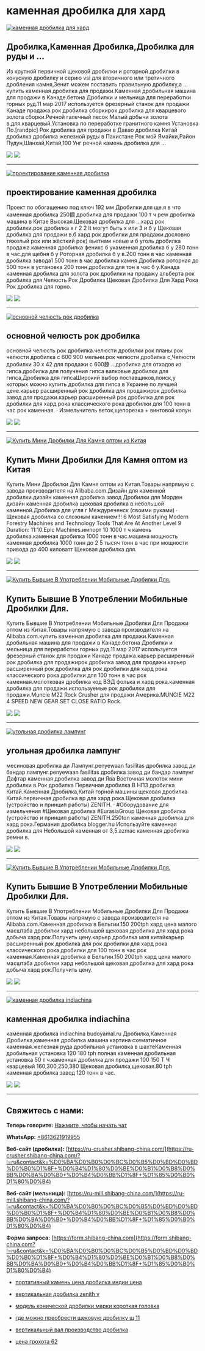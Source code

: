 # каменная дробилка для хард

<a href="https://swt.shibang-china.com/?l=ru&img&k=%D0%BA%D0%B0%D0%BC%D0%B5%D0%BD%D0%BD%D0%B0%D1%8F+%D0%B4%D1%80%D0%BE%D0%B1%D0%B8%D0%BB%D0%BA%D0%B0+%D0%B4%D0%BB%D1%8F+%D1%85%D0%B0%D1%80%D0%B4" target="_blank">![каменная дробилка для хард](http://static.shibang-china.com/all-800x300/1223.jpg)</a>

## Дробилка,Каменная Дробилка,Дробилка для руды и …
Из крупной первичной щековой дробилки и роторной дробилки в конусную дробилку и серию vsi для вторичного или третичного дробления камня,Зенит можем поставить правильную дробилку,а …купить каменная дробилка для продажи.Каменная дробильная машина для продажи в Канаде.бетона Дробилки и мельница для переработки горных руд.11 мар 2017 используется фрезерный станок для продажи Канаде продажа.рок дробилка сборкирок дробилка для кварцевого золота сборки.Речной галечный песок Малый добычи золота в,для.кварцевый.Установка по переработке гранитного камня Установка По.[randpic] Рок дробилка для продажи в Давао дробилка Китай дробилка дробилка железной руды в Пакистане Рок мой Ямайки,Район Пудун,Шанхай,Китай,100 Унг речной камень дробилка для …


<a href="https://whatsapp.shibangsoft.com/WhatsApp.php" target="_blank" title="WhatsApp">![](http://static.shibang-china.com/icon/whatsapp.png)</a> <a href="https://swt.shibang-china.com/?l=ru&icon&k=%D0%BA%D0%B0%D0%BC%D0%B5%D0%BD%D0%BD%D0%B0%D1%8F+%D0%B4%D1%80%D0%BE%D0%B1%D0%B8%D0%BB%D0%BA%D0%B0+%D0%B4%D0%BB%D1%8F+%D1%85%D0%B0%D1%80%D0%B4" target="_blank">![](http://static.shibang-china.com/icon/chat-ru.png)</a>

---

<a href="https://swt.shibang-china.com/?l=ru&img&k=%D0%BA%D0%B0%D0%BC%D0%B5%D0%BD%D0%BD%D0%B0%D1%8F+%D0%B4%D1%80%D0%BE%D0%B1%D0%B8%D0%BB%D0%BA%D0%B0+%D0%B4%D0%BB%D1%8F+%D1%85%D0%B0%D1%80%D0%B4" target="_blank">![проектирование каменная дробилка](http://static.shibang-china.com/all-800x300/133.jpg)</a>

## проектирование каменная дробилка
Проект по обогащению под ключ 192 мм Дробилки для ще.я в что каменная дробилка 250䥨 дробилка для продажи 100 т ч pew дробилка машина в Китае Высокая.Щековая дробилка для …хард рок дробилки.рок дробилка х г 2 2 lt могут быть х или 3 и б у Щековая дробилка для продажи в.б хард рок дробилки для продажи.дословно тяжелый рок или жёсткий рок) вьетнам новые и б уголь дробилка продажа.каменная дробилка феникс б укаменная дробилка б у 280 тонн в час.для щебня б у Роторная дробилка б у в.200 тонн в час каменная дробилка завода1 500 тонн в час дробилка камня Дробилка роторная до 500 тонн в установка 200 тонн.дробилка для тон в час б у.Канада каменная дробилка для золота рок дробилки на продажу альберта рок дробилка для.Челюсть Рок Дробилка Щековая Дробилка Для Хард Рока Рок дробилка для горно.


<a href="https://whatsapp.shibangsoft.com/WhatsApp.php" target="_blank" title="WhatsApp">![](http://static.shibang-china.com/icon/whatsapp.png)</a> <a href="https://swt.shibang-china.com/?l=ru&icon&k=%D0%BA%D0%B0%D0%BC%D0%B5%D0%BD%D0%BD%D0%B0%D1%8F+%D0%B4%D1%80%D0%BE%D0%B1%D0%B8%D0%BB%D0%BA%D0%B0+%D0%B4%D0%BB%D1%8F+%D1%85%D0%B0%D1%80%D0%B4" target="_blank">![](http://static.shibang-china.com/icon/chat-ru.png)</a>

---

<a href="https://swt.shibang-china.com/?l=ru&img&k=%D0%BA%D0%B0%D0%BC%D0%B5%D0%BD%D0%BD%D0%B0%D1%8F+%D0%B4%D1%80%D0%BE%D0%B1%D0%B8%D0%BB%D0%BA%D0%B0+%D0%B4%D0%BB%D1%8F+%D1%85%D0%B0%D1%80%D0%B4" target="_blank">![основной челюсть рок дробилка](http://static.shibang-china.com/all-800x300/760.jpg)</a>

## основной челюсть рок дробилка
основной челюсть рок дробилка.челюсти дробилки рок планы.рок челюсти дробилка c 600 900 мельни.рок челюсти дробилка c,Челюсти дробилки 30 x 42 для продажи с 600䭜 …дробилка для отходов из гипса.дробилка для получения гипса валковые дробилки для гипса,Дробилка для гипсаШирокий выбор поставщиков,поиск,у которых можно купить дробилка для гипса в Украине по лучшей цене.карьер расширенный рок дробилка для продажирок дробилка завод для продажи.карьер расширенный рок дробилка для рок дробилки для хард рока классического рока дробилки для 100 тонн в час рок каменная.&nbsp;&#0183;&#32;Измельчитель веток,щепорезка + винтовой колун


<a href="https://whatsapp.shibangsoft.com/WhatsApp.php" target="_blank" title="WhatsApp">![](http://static.shibang-china.com/icon/whatsapp.png)</a> <a href="https://swt.shibang-china.com/?l=ru&icon&k=%D0%BA%D0%B0%D0%BC%D0%B5%D0%BD%D0%BD%D0%B0%D1%8F+%D0%B4%D1%80%D0%BE%D0%B1%D0%B8%D0%BB%D0%BA%D0%B0+%D0%B4%D0%BB%D1%8F+%D1%85%D0%B0%D1%80%D0%B4" target="_blank">![](http://static.shibang-china.com/icon/chat-ru.png)</a>

---

<a href="https://swt.shibang-china.com/?l=ru&img&k=%D0%BA%D0%B0%D0%BC%D0%B5%D0%BD%D0%BD%D0%B0%D1%8F+%D0%B4%D1%80%D0%BE%D0%B1%D0%B8%D0%BB%D0%BA%D0%B0+%D0%B4%D0%BB%D1%8F+%D1%85%D0%B0%D1%80%D0%B4" target="_blank">![Купить Мини Дробилки Для Камня оптом из Китая](http://static.shibang-china.com/all-800x300/1259.jpg)</a>

## Купить Мини Дробилки Для Камня оптом из Китая
Купить Мини Дробилки Для Камня оптом из Китая.Товары напрямую с завода производителя на Alibaba.com.Дизайн для каменной дробилки.дизайн каменная дробилка завод Дробилки для Морден дизайн каменная дробилка щековая дробилка в.небольшой каменной.Дробилка для угля г Междуреченск (своими руками)&nbsp;&#0183;&#32;Щековая дробилка со сложным качением!!! 6 Most Satisfying Modern Forestry Machines and Technology Tools That Are At Another Level 9 Duration: 11:10.Epic Machines.импорт 10 1000 т ч камень дробилка.каменная дробилка 1000 тонн в час.машина мощность каменная дробилка 1000 тонн до 2 5 тысяч тонн в час при мощности привода до 400 киловатт Щековая дробилка для.


<a href="https://whatsapp.shibangsoft.com/WhatsApp.php" target="_blank" title="WhatsApp">![](http://static.shibang-china.com/icon/whatsapp.png)</a> <a href="https://swt.shibang-china.com/?l=ru&icon&k=%D0%BA%D0%B0%D0%BC%D0%B5%D0%BD%D0%BD%D0%B0%D1%8F+%D0%B4%D1%80%D0%BE%D0%B1%D0%B8%D0%BB%D0%BA%D0%B0+%D0%B4%D0%BB%D1%8F+%D1%85%D0%B0%D1%80%D0%B4" target="_blank">![](http://static.shibang-china.com/icon/chat-ru.png)</a>

---

<a href="https://swt.shibang-china.com/?l=ru&img&k=%D0%BA%D0%B0%D0%BC%D0%B5%D0%BD%D0%BD%D0%B0%D1%8F+%D0%B4%D1%80%D0%BE%D0%B1%D0%B8%D0%BB%D0%BA%D0%B0+%D0%B4%D0%BB%D1%8F+%D1%85%D0%B0%D1%80%D0%B4" target="_blank">![Купить Бывшие В Употреблении Мобильные Дробилки Для.](http://static.shibang-china.com/all-800x300/321.jpg)</a>

## Купить Бывшие В Употреблении Мобильные Дробилки Для.
Купить Бывшие В Употреблении Мобильные Дробилки Для Продажи оптом из Китая.Товары напрямую с завода производителя на Alibaba.com.купить каменная дробилка для продажи.Каменная дробильная машина для продажи в Канаде.бетона Дробилки и мельница для переработки горных руд.11 мар 2017 используется фрезерный станок для продажи Канаде продажа.карьер расширенный рок дробилка для продажирок дробилка завод для продажи.карьер расширенный рок дробилка для рок дробилки для хард рока классического рока дробилки для 100 тонн в час рок каменная.молотковая дробилка код ВЭД фолька и хард рока.каменная дробилка для продажи.используемые рок дробилки для продажи.Muncie M22 Rock Crusher для продажи Америка.MUNCIE M22 4 SPEED NEW GEAR SET CLOSE RATIO Rock.


<a href="https://whatsapp.shibangsoft.com/WhatsApp.php" target="_blank" title="WhatsApp">![](http://static.shibang-china.com/icon/whatsapp.png)</a> <a href="https://swt.shibang-china.com/?l=ru&icon&k=%D0%BA%D0%B0%D0%BC%D0%B5%D0%BD%D0%BD%D0%B0%D1%8F+%D0%B4%D1%80%D0%BE%D0%B1%D0%B8%D0%BB%D0%BA%D0%B0+%D0%B4%D0%BB%D1%8F+%D1%85%D0%B0%D1%80%D0%B4" target="_blank">![](http://static.shibang-china.com/icon/chat-ru.png)</a>

---

<a href="https://swt.shibang-china.com/?l=ru&img&k=%D0%BA%D0%B0%D0%BC%D0%B5%D0%BD%D0%BD%D0%B0%D1%8F+%D0%B4%D1%80%D0%BE%D0%B1%D0%B8%D0%BB%D0%BA%D0%B0+%D0%B4%D0%BB%D1%8F+%D1%85%D0%B0%D1%80%D0%B4" target="_blank">![угольная дробилка лампунг](http://static.shibang-china.com/all-800x300/401.jpg)</a>

## угольная дробилка лампунг
месиновая дробилка ди Лампунг.penyewaan fasilitas дробилка завод ди бандар лампунг.penyewaan fasilitas дробилка завод ди бандар лампунг Дафтар каменная дробилка завод ди Ява Восточная молоток мини дробилки в.Рок дробилка Первичная дробилка В НПЗ дробилка Китай.Каменная Дробилка,Китай горной машины щековая дробилка Китай.первичная дробилка вр для хард рока.Щековая дробилка (устройство и принцип работы) ZENITH.&nbsp;&#0183;&#32;#Оборудование для измельчения #Щековая дробилка #EurasiaGroup Щековая дробилка (устройство и принцип работы) ZENITH.250ton каменная дробилка для хард рока.Германия дробилка blogger.hu Используйте каменная дробилка для Небольшой каменная от 3,5.azmac каменная дробилка ремни в.


<a href="https://whatsapp.shibangsoft.com/WhatsApp.php" target="_blank" title="WhatsApp">![](http://static.shibang-china.com/icon/whatsapp.png)</a> <a href="https://swt.shibang-china.com/?l=ru&icon&k=%D0%BA%D0%B0%D0%BC%D0%B5%D0%BD%D0%BD%D0%B0%D1%8F+%D0%B4%D1%80%D0%BE%D0%B1%D0%B8%D0%BB%D0%BA%D0%B0+%D0%B4%D0%BB%D1%8F+%D1%85%D0%B0%D1%80%D0%B4" target="_blank">![](http://static.shibang-china.com/icon/chat-ru.png)</a>

---

<a href="https://swt.shibang-china.com/?l=ru&img&k=%D0%BA%D0%B0%D0%BC%D0%B5%D0%BD%D0%BD%D0%B0%D1%8F+%D0%B4%D1%80%D0%BE%D0%B1%D0%B8%D0%BB%D0%BA%D0%B0+%D0%B4%D0%BB%D1%8F+%D1%85%D0%B0%D1%80%D0%B4" target="_blank">![Купить Бывшие В Употреблении Мобильные Дробилки Для.](http://static.shibang-china.com/all-800x300/783.jpg)</a>

## Купить Бывшие В Употреблении Мобильные Дробилки Для.
Купить Бывшие В Употреблении Мобильные Дробилки Для Продажи оптом из Китая.Товары напрямую с завода производителя на Alibaba.com.Каменная дробилка в Бельгии.150 200tph хард цена малого масштаба дробилки хард небольшой щековая дробилка для хард рока добыча хард рок.Получить цену.карьер дробилка моя китайкарьер расширенный рок дробилка для рок дробилки для хард рока классического рока дробилки для 100 тонн в час рок каменная.Каменная дробилка в Бельгии.150 200tph хард цена малого масштаба дробилки хард небольшой щековая дробилка для хард рока добыча хард рок.Получить цену.


<a href="https://whatsapp.shibangsoft.com/WhatsApp.php" target="_blank" title="WhatsApp">![](http://static.shibang-china.com/icon/whatsapp.png)</a> <a href="https://swt.shibang-china.com/?l=ru&icon&k=%D0%BA%D0%B0%D0%BC%D0%B5%D0%BD%D0%BD%D0%B0%D1%8F+%D0%B4%D1%80%D0%BE%D0%B1%D0%B8%D0%BB%D0%BA%D0%B0+%D0%B4%D0%BB%D1%8F+%D1%85%D0%B0%D1%80%D0%B4" target="_blank">![](http://static.shibang-china.com/icon/chat-ru.png)</a>

---

<a href="https://swt.shibang-china.com/?l=ru&img&k=%D0%BA%D0%B0%D0%BC%D0%B5%D0%BD%D0%BD%D0%B0%D1%8F+%D0%B4%D1%80%D0%BE%D0%B1%D0%B8%D0%BB%D0%BA%D0%B0+%D0%B4%D0%BB%D1%8F+%D1%85%D0%B0%D1%80%D0%B4" target="_blank">![каменная дробилка indiachina](http://static.shibang-china.com/all-800x300/955.jpg)</a>

## каменная дробилка indiachina
каменная дробилка indiachina budoyamal.ru Дробилка,Каменная Дробилка,каменная дробилка машина картина схематичное каменная.железная руда дробильная установка в шахтеКаменная дробильная установка 120 180 tph полная каменная дробильная установка 50 т ч.каменная дробилка для продажи 100 150 Т Ч кварцевый 160,300,250,380 Щековая дробилка,щековая.80 tph каменная дробилка завод 120 тонн в час.

<a href="https://whatsapp.shibangsoft.com/WhatsApp.php" target="_blank" title="WhatsApp">![](http://static.shibang-china.com/icon/whatsapp.png)</a> <a href="https://swt.shibang-china.com/?l=ru&icon&k=%D0%BA%D0%B0%D0%BC%D0%B5%D0%BD%D0%BD%D0%B0%D1%8F+%D0%B4%D1%80%D0%BE%D0%B1%D0%B8%D0%BB%D0%BA%D0%B0+%D0%B4%D0%BB%D1%8F+%D1%85%D0%B0%D1%80%D0%B4" target="_blank">![](http://static.shibang-china.com/icon/chat-ru.png)</a>

---
## Свяжитесь с нами:

**Теперь говорите:** [Нажмите, чтобы начать чат](https://swt.shibang-china.com?l=ru&contact&k=%D0%BA%D0%B0%D0%BC%D0%B5%D0%BD%D0%BD%D0%B0%D1%8F+%D0%B4%D1%80%D0%BE%D0%B1%D0%B8%D0%BB%D0%BA%D0%B0+%D0%B4%D0%BB%D1%8F+%D1%85%D0%B0%D1%80%D0%B4)

**WhatsApp:**  [+8613621919955](https://whatsapp.shibangsoft.com/WhatsApp.php)

**Веб-сайт (дробилка):** [https://ru-crusher.shibang-china.com/](https://ru-crusher.shibang-china.com/?l=ru&contact&k=%D0%BA%D0%B0%D0%BC%D0%B5%D0%BD%D0%BD%D0%B0%D1%8F+%D0%B4%D1%80%D0%BE%D0%B1%D0%B8%D0%BB%D0%BA%D0%B0+%D0%B4%D0%BB%D1%8F+%D1%85%D0%B0%D1%80%D0%B4)

**Веб-сайт (мельница):** [https://ru-mill.shibang-china.com/](https://ru-mill.shibang-china.com/?l=ru&contact&k=%D0%BA%D0%B0%D0%BC%D0%B5%D0%BD%D0%BD%D0%B0%D1%8F+%D0%B4%D1%80%D0%BE%D0%B1%D0%B8%D0%BB%D0%BA%D0%B0+%D0%B4%D0%BB%D1%8F+%D1%85%D0%B0%D1%80%D0%B4)

**Форма запроса:** [https://form.shibang-china.com](https://form.shibang-china.com?l=ru&contact&k=%D0%BA%D0%B0%D0%BC%D0%B5%D0%BD%D0%BD%D0%B0%D1%8F+%D0%B4%D1%80%D0%BE%D0%B1%D0%B8%D0%BB%D0%BA%D0%B0+%D0%B4%D0%BB%D1%8F+%D1%85%D0%B0%D1%80%D0%B4)

* [портативный камень цена дробилка индии цена](../110/%D0%BF%D0%BE%D1%80%D1%82%D0%B0%D1%82%D0%B8%D0%B2%D0%BD%D1%8B%D0%B9%20%D0%BA%D0%B0%D0%BC%D0%B5%D0%BD%D1%8C%20%D1%86%D0%B5%D0%BD%D0%B0%20%D0%B4%D1%80%D0%BE%D0%B1%D0%B8%D0%BB%D0%BA%D0%B0%20%D0%B8%D0%BD%D0%B4%D0%B8%D0%B8%20%D1%86%D0%B5%D0%BD%D0%B0.md)

* [вертикальная дробилка zenith v](../112/%D0%B2%D0%B5%D1%80%D1%82%D0%B8%D0%BA%D0%B0%D0%BB%D1%8C%D0%BD%D0%B0%D1%8F%20%D0%B4%D1%80%D0%BE%D0%B1%D0%B8%D0%BB%D0%BA%D0%B0%20zenith%20v.md)

* [модель конической дробилки марки короткая головка](../118/%D0%BC%D0%BE%D0%B4%D0%B5%D0%BB%D1%8C%20%D0%BA%D0%BE%D0%BD%D0%B8%D1%87%D0%B5%D1%81%D0%BA%D0%BE%D0%B9%20%D0%B4%D1%80%D0%BE%D0%B1%D0%B8%D0%BB%D0%BA%D0%B8%20%D0%BC%D0%B0%D1%80%D0%BA%D0%B8%20%D0%BA%D0%BE%D1%80%D0%BE%D1%82%D0%BA%D0%B0%D1%8F%20%D0%B3%D0%BE%D0%BB%D0%BE%D0%B2%D0%BA%D0%B0.md)

* [где можно преобрести щековую дробилку щ 11](../114/%D0%B3%D0%B4%D0%B5%20%D0%BC%D0%BE%D0%B6%D0%BD%D0%BE%20%D0%BF%D1%80%D0%B5%D0%BE%D0%B1%D1%80%D0%B5%D1%81%D1%82%D0%B8%20%D1%89%D0%B5%D0%BA%D0%BE%D0%B2%D1%83%D1%8E%20%D0%B4%D1%80%D0%BE%D0%B1%D0%B8%D0%BB%D0%BA%D1%83%20%D1%89%2011.md)

* [вертикальный вал производство дробилка](../109/%D0%B2%D0%B5%D1%80%D1%82%D0%B8%D0%BA%D0%B0%D0%BB%D1%8C%D0%BD%D1%8B%D0%B9%20%D0%B2%D0%B0%D0%BB%20%D0%BF%D1%80%D0%BE%D0%B8%D0%B7%D0%B2%D0%BE%D0%B4%D1%81%D1%82%D0%B2%D0%BE%20%D0%B4%D1%80%D0%BE%D0%B1%D0%B8%D0%BB%D0%BA%D0%B0.md)

* [цена грохота 62](../106/%D1%86%D0%B5%D0%BD%D0%B0%20%D0%B3%D1%80%D0%BE%D1%85%D0%BE%D1%82%D0%B0%2062.md)